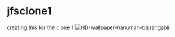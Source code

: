 # jfsclone1
creating this for the clone 1
![HD-wallpaper-hanuman-bajrangabli](https://github.com/GaraSankar/jfsclone1/assets/143247181/d8d92cac-cd66-44cd-a64e-c7193ecc9bd2)
